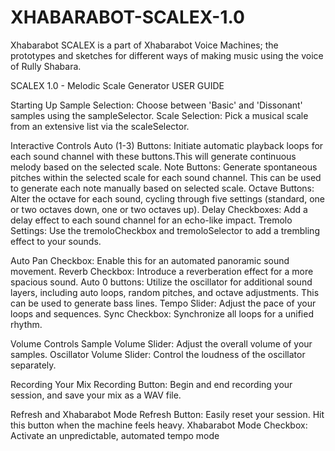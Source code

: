 # XHABARABOT-SCALEX-1.0
Xhabarabot SCALEX is a part of Xhabarabot Voice Machines; the prototypes and sketches for different ways of making music using the voice of Rully Shabara.



SCALEX 1.0 - Melodic Scale Generator
USER GUIDE

Starting Up
Sample Selection: Choose between 'Basic' and 'Dissonant' samples using the sampleSelector.
Scale Selection: Pick a musical scale from an extensive list via the scaleSelector.

Interactive Controls
Auto (1-3) Buttons: Initiate automatic playback loops for each sound channel with these buttons.This will generate continuous melody based on the selected scale.
Note Buttons: Generate spontaneous pitches within the selected scale for each sound channel. This can be used to generate each note manually based on selected scale.
Octave Buttons: Alter the octave for each sound, cycling through five settings (standard, one or two octaves down, one or two octaves up).
Delay Checkboxes: Add a delay effect to each sound channel for an echo-like impact.
Tremolo Settings: Use the tremoloCheckbox and tremoloSelector to add a trembling effect to your sounds.

Auto Pan Checkbox: Enable this for an automated panoramic sound movement.
Reverb Checkbox: Introduce a reverberation effect for a more spacious sound.
Auto 0 buttons: Utilize the oscillator for additional sound layers, including auto loops, random pitches, and octave adjustments. This can be used to generate bass lines.
Tempo Slider: Adjust the pace of your loops and sequences.
Sync Checkbox: Synchronize all loops for a unified rhythm.

Volume Controls
Sample Volume Slider: Adjust the overall volume of your samples.
Oscillator Volume Slider: Control the loudness of the oscillator separately.

Recording Your Mix
Recording Button: Begin and end recording your session, and save your mix as a WAV file.

Refresh and Xhabarabot Mode
Refresh Button: Easily reset your session. Hit this button when the machine feels heavy.
Xhabarabot Mode Checkbox: Activate an unpredictable, automated tempo mode

